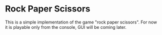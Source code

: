 # Rock Paper Scissors

This is a simple implementation of the game "rock paper scissors". For now it is playable only from the console, GUI will be coming later.
